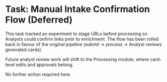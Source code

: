 # Task: Manual Intake Confirmation Flow (Deferred)

This task tracked an experiment to stage URLs before processing so Analysts could confirm links prior to enrichment. The flow has been rolled back in favour of the original pipeline (submit → process → Analyst reviews generated cards).

Future analyst review work will shift to the Processing module, where card-level edits and approvals belong.

No further action required here.
